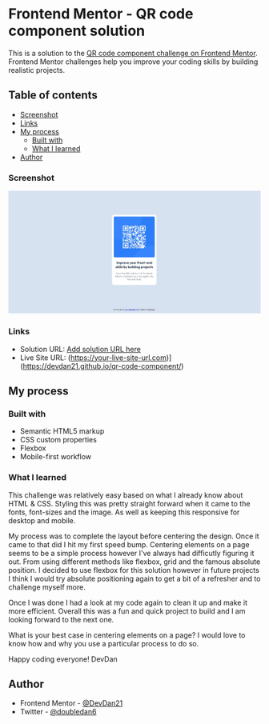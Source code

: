 # Frontend Mentor - QR code component solution

This is a solution to the [QR code component challenge on Frontend Mentor](https://www.frontendmentor.io/challenges/qr-code-component-iux_sIO_H). Frontend Mentor challenges help you improve your coding skills by building realistic projects.

## Table of contents

- [Screenshot](#screenshot)
- [Links](#links)
- [My process](#my-process)
  - [Built with](#built-with)
  - [What I learned](#what-i-learned)
- [Author](#author)

### Screenshot

![Snapshot](/images/qr-component-snapshot.jpg)

### Links

- Solution URL: [Add solution URL here](https://your-solution-url.com)
- Live Site URL: (https://your-live-site-url.com)](https://devdan21.github.io/qr-code-component/)

## My process

### Built with

- Semantic HTML5 markup
- CSS custom properties
- Flexbox
- Mobile-first workflow

### What I learned

This challenge was relatively easy based on what I already know about HTML & CSS.
Styling this was pretty straight forward when it came to the fonts, font-sizes and the image. As well as keeping this responsive for desktop and mobile.

My process was to complete the layout before centering the design. Once it came to that did I hit my first speed bump.
Centering elements on a page seems to be a simple process however I've always had difficutly figuring it out. From using different methods like flexbox, grid and the famous absolute position.
I decided to use flexbox for this solution however in future projects I think I would try absolute positioning again to get a bit of a refresher and to challenge myself more.

Once I was done I had a look at my code again to clean it up and make it more efficient.
Overall this was a fun and quick project to build and I am looking forward to the next one.

What is your best case in centering elements on a page? I would love to know how and why you use a particular process to do so.

Happy coding everyone!
DevDan

## Author

- Frontend Mentor - [@DevDan21](https://www.frontendmentor.io/profile/DevDan21)
- Twitter - [@doubledan6](https://twitter.com/DoubleDan6)
